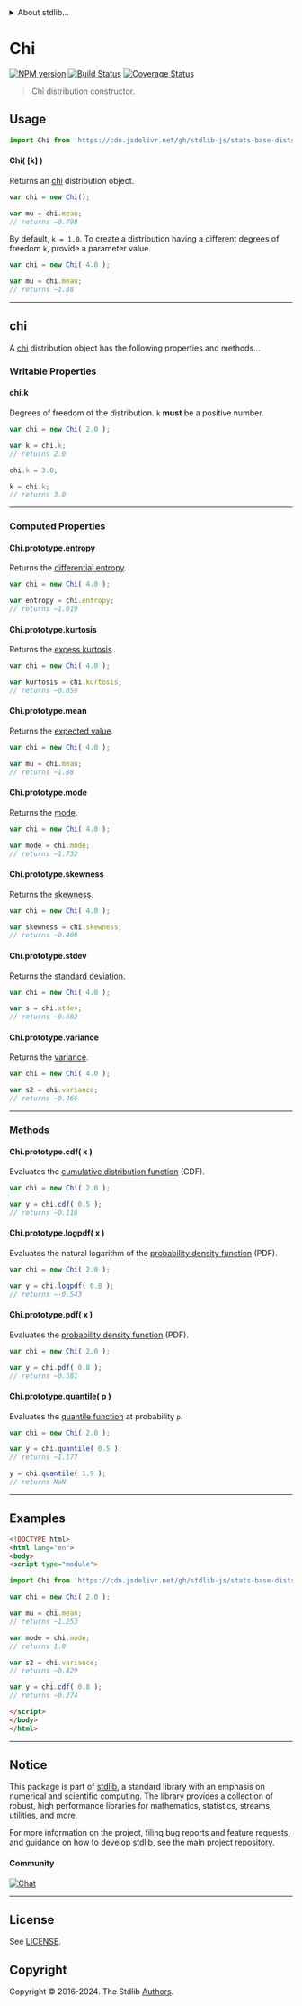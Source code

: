 <!--

@license Apache-2.0

Copyright (c) 2018 The Stdlib Authors.

Licensed under the Apache License, Version 2.0 (the "License");
you may not use this file except in compliance with the License.
You may obtain a copy of the License at

   http://www.apache.org/licenses/LICENSE-2.0

Unless required by applicable law or agreed to in writing, software
distributed under the License is distributed on an "AS IS" BASIS,
WITHOUT WARRANTIES OR CONDITIONS OF ANY KIND, either express or implied.
See the License for the specific language governing permissions and
limitations under the License.

-->


<details>
  <summary>
    About stdlib...
  </summary>
  <p>We believe in a future in which the web is a preferred environment for numerical computation. To help realize this future, we've built stdlib. stdlib is a standard library, with an emphasis on numerical and scientific computation, written in JavaScript (and C) for execution in browsers and in Node.js.</p>
  <p>The library is fully decomposable, being architected in such a way that you can swap out and mix and match APIs and functionality to cater to your exact preferences and use cases.</p>
  <p>When you use stdlib, you can be absolutely certain that you are using the most thorough, rigorous, well-written, studied, documented, tested, measured, and high-quality code out there.</p>
  <p>To join us in bringing numerical computing to the web, get started by checking us out on <a href="https://github.com/stdlib-js/stdlib">GitHub</a>, and please consider <a href="https://opencollective.com/stdlib">financially supporting stdlib</a>. We greatly appreciate your continued support!</p>
</details>

# Chi

[![NPM version][npm-image]][npm-url] [![Build Status][test-image]][test-url] [![Coverage Status][coverage-image]][coverage-url] <!-- [![dependencies][dependencies-image]][dependencies-url] -->

> Chi distribution constructor.

<!-- Section to include introductory text. Make sure to keep an empty line after the intro `section` element and another before the `/section` close. -->

<section class="intro">

</section>

<!-- /.intro -->

<!-- Package usage documentation. -->



<section class="usage">

## Usage

```javascript
import Chi from 'https://cdn.jsdelivr.net/gh/stdlib-js/stats-base-dists-chi-ctor@esm/index.mjs';
```

#### Chi( \[k] )

Returns an [chi][chi-distribution] distribution object.

```javascript
var chi = new Chi();

var mu = chi.mean;
// returns ~0.798
```

By default, `k = 1.0`. To create a distribution having a different degrees of freedom `k`, provide a parameter value.

```javascript
var chi = new Chi( 4.0 );

var mu = chi.mean;
// returns ~1.88
```

* * *

## chi

A [chi][chi-distribution] distribution object has the following properties and methods...

### Writable Properties

#### chi.k

Degrees of freedom of the distribution. `k` **must** be a positive number.

```javascript
var chi = new Chi( 2.0 );

var k = chi.k;
// returns 2.0

chi.k = 3.0;

k = chi.k;
// returns 3.0
```

* * *

### Computed Properties

#### Chi.prototype.entropy

Returns the [differential entropy][entropy].

```javascript
var chi = new Chi( 4.0 );

var entropy = chi.entropy;
// returns ~1.019
```

#### Chi.prototype.kurtosis

Returns the [excess kurtosis][kurtosis].

```javascript
var chi = new Chi( 4.0 );

var kurtosis = chi.kurtosis;
// returns ~0.059
```

#### Chi.prototype.mean

Returns the [expected value][expected-value].

```javascript
var chi = new Chi( 4.0 );

var mu = chi.mean;
// returns ~1.88
```

#### Chi.prototype.mode

Returns the [mode][mode].

```javascript
var chi = new Chi( 4.0 );

var mode = chi.mode;
// returns ~1.732
```

#### Chi.prototype.skewness

Returns the [skewness][skewness].

```javascript
var chi = new Chi( 4.0 );

var skewness = chi.skewness;
// returns ~0.406
```

#### Chi.prototype.stdev

Returns the [standard deviation][standard-deviation].

```javascript
var chi = new Chi( 4.0 );

var s = chi.stdev;
// returns ~0.682
```

#### Chi.prototype.variance

Returns the [variance][variance].

```javascript
var chi = new Chi( 4.0 );

var s2 = chi.variance;
// returns ~0.466
```

* * *

### Methods

#### Chi.prototype.cdf( x )

Evaluates the [cumulative distribution function][cdf] (CDF).

```javascript
var chi = new Chi( 2.0 );

var y = chi.cdf( 0.5 );
// returns ~0.118
```

#### Chi.prototype.logpdf( x )

Evaluates the natural logarithm of the [probability density function][pdf] (PDF).

```javascript
var chi = new Chi( 2.0 );

var y = chi.logpdf( 0.8 );
// returns ~-0.543
```

#### Chi.prototype.pdf( x )

Evaluates the [probability density function][pdf] (PDF).

```javascript
var chi = new Chi( 2.0 );

var y = chi.pdf( 0.8 );
// returns ~0.581
```

#### Chi.prototype.quantile( p )

Evaluates the [quantile function][quantile-function] at probability `p`.

```javascript
var chi = new Chi( 2.0 );

var y = chi.quantile( 0.5 );
// returns ~1.177

y = chi.quantile( 1.9 );
// returns NaN
```

</section>

<!-- /.usage -->

<!-- Package usage notes. Make sure to keep an empty line after the `section` element and another before the `/section` close. -->

<section class="notes">

</section>

<!-- /.notes -->

<!-- Package usage examples. -->

* * *

<section class="examples">

## Examples

<!-- eslint no-undef: "error" -->

```html
<!DOCTYPE html>
<html lang="en">
<body>
<script type="module">

import Chi from 'https://cdn.jsdelivr.net/gh/stdlib-js/stats-base-dists-chi-ctor@esm/index.mjs';

var chi = new Chi( 2.0 );

var mu = chi.mean;
// returns ~1.253

var mode = chi.mode;
// returns 1.0

var s2 = chi.variance;
// returns ~0.429

var y = chi.cdf( 0.8 );
// returns ~0.274

</script>
</body>
</html>
```

</section>

<!-- /.examples -->

<!-- Section to include cited references. If references are included, add a horizontal rule *before* the section. Make sure to keep an empty line after the `section` element and another before the `/section` close. -->

<section class="references">

</section>

<!-- /.references -->

<!-- Section for related `stdlib` packages. Do not manually edit this section, as it is automatically populated. -->

<section class="related">

</section>

<!-- /.related -->

<!-- Section for all links. Make sure to keep an empty line after the `section` element and another before the `/section` close. -->


<section class="main-repo" >

* * *

## Notice

This package is part of [stdlib][stdlib], a standard library with an emphasis on numerical and scientific computing. The library provides a collection of robust, high performance libraries for mathematics, statistics, streams, utilities, and more.

For more information on the project, filing bug reports and feature requests, and guidance on how to develop [stdlib][stdlib], see the main project [repository][stdlib].

#### Community

[![Chat][chat-image]][chat-url]

---

## License

See [LICENSE][stdlib-license].


## Copyright

Copyright &copy; 2016-2024. The Stdlib [Authors][stdlib-authors].

</section>

<!-- /.stdlib -->

<!-- Section for all links. Make sure to keep an empty line after the `section` element and another before the `/section` close. -->

<section class="links">

[npm-image]: http://img.shields.io/npm/v/@stdlib/stats-base-dists-chi-ctor.svg
[npm-url]: https://npmjs.org/package/@stdlib/stats-base-dists-chi-ctor

[test-image]: https://github.com/stdlib-js/stats-base-dists-chi-ctor/actions/workflows/test.yml/badge.svg?branch=v0.2.0
[test-url]: https://github.com/stdlib-js/stats-base-dists-chi-ctor/actions/workflows/test.yml?query=branch:v0.2.0

[coverage-image]: https://img.shields.io/codecov/c/github/stdlib-js/stats-base-dists-chi-ctor/main.svg
[coverage-url]: https://codecov.io/github/stdlib-js/stats-base-dists-chi-ctor?branch=main

<!--

[dependencies-image]: https://img.shields.io/david/stdlib-js/stats-base-dists-chi-ctor.svg
[dependencies-url]: https://david-dm.org/stdlib-js/stats-base-dists-chi-ctor/main

-->

[chat-image]: https://img.shields.io/gitter/room/stdlib-js/stdlib.svg
[chat-url]: https://app.gitter.im/#/room/#stdlib-js_stdlib:gitter.im

[stdlib]: https://github.com/stdlib-js/stdlib

[stdlib-authors]: https://github.com/stdlib-js/stdlib/graphs/contributors

[umd]: https://github.com/umdjs/umd
[es-module]: https://developer.mozilla.org/en-US/docs/Web/JavaScript/Guide/Modules

[deno-url]: https://github.com/stdlib-js/stats-base-dists-chi-ctor/tree/deno
[deno-readme]: https://github.com/stdlib-js/stats-base-dists-chi-ctor/blob/deno/README.md
[umd-url]: https://github.com/stdlib-js/stats-base-dists-chi-ctor/tree/umd
[umd-readme]: https://github.com/stdlib-js/stats-base-dists-chi-ctor/blob/umd/README.md
[esm-url]: https://github.com/stdlib-js/stats-base-dists-chi-ctor/tree/esm
[esm-readme]: https://github.com/stdlib-js/stats-base-dists-chi-ctor/blob/esm/README.md
[branches-url]: https://github.com/stdlib-js/stats-base-dists-chi-ctor/blob/main/branches.md

[stdlib-license]: https://raw.githubusercontent.com/stdlib-js/stats-base-dists-chi-ctor/main/LICENSE

[chi-distribution]: https://en.wikipedia.org/wiki/Chi_distribution

[cdf]: https://en.wikipedia.org/wiki/Cumulative_distribution_function

[pdf]: https://en.wikipedia.org/wiki/Probability_density_function

[quantile-function]: https://en.wikipedia.org/wiki/Quantile_function

[entropy]: https://en.wikipedia.org/wiki/Entropy_%28information_theory%29

[expected-value]: https://en.wikipedia.org/wiki/Expected_value

[kurtosis]: https://en.wikipedia.org/wiki/Kurtosis

[mode]: https://en.wikipedia.org/wiki/Mode_%28statistics%29

[skewness]: https://en.wikipedia.org/wiki/Skewness

[standard-deviation]: https://en.wikipedia.org/wiki/Standard_deviation

[variance]: https://en.wikipedia.org/wiki/Variance

</section>

<!-- /.links -->

